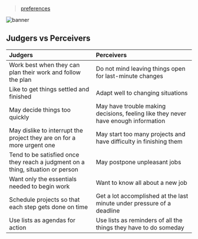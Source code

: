> [preferences](./)

![banner](/mbti/photos/banner.png)

## Judgers vs Perceivers

| Judgers | Perceivers |
| :- | :- |
| Work best when they can plan their work and follow the plan | Do not mind leaving things open for last-minute changes |
| Like to get things settled and finished | Adapt well to changing situations |
| May decide things too quickly | May have trouble making decisions, feeling like they never have enough information |
| May dislike to interrupt the project they are on for a more urgent one | May start too many projects and have difficulty in finishing them |
| Tend to be satisfied once they reach a judgment on a thing, situation or person | May postpone unpleasant jobs |
| Want only the essentials needed to begin work | Want to know all about a new job |
| Schedule projects so that each step gets done on time | Get a lot accomplished at the last minute under pressure of a deadline |
| Use lists as agendas for action | Use lists as reminders of all the things they have to do someday |
